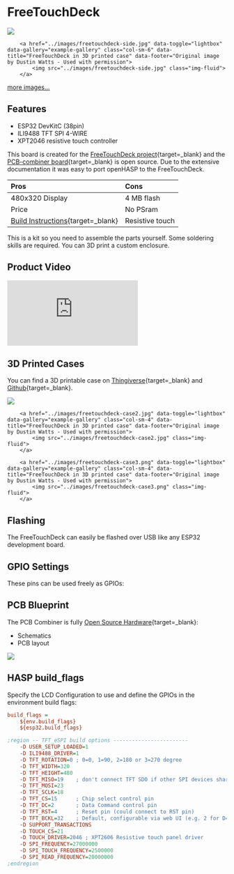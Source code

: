 # FreeTouchDeck

<div class="row justify-content-center">
        <a href="../images/freetouchdeck.jpg" data-toggle="lightbox" data-gallery="example-gallery" class="col-sm-6" data-title="FreeTouchDeck in 3D printed case" data-footer="Original image by Dustin Watts - Used with permission">
            <img src="../images/freetouchdeck.jpg" class="img-fluid">
        </a>

        <a href="../images/freetouchdeck-side.jpg" data-toggle="lightbox" data-gallery="example-gallery" class="col-sm-6" data-title="FreeTouchDeck in 3D printed case" data-footer="Original image by Dustin Watts - Used with permission">
            <img src="../images/freetouchdeck-side.jpg" class="img-fluid">
        </a>
</div>
<div>
        <a href="../images/freetouchdeck-bare.jpg" data-toggle="lightbox" data-gallery="example-gallery" rel="lightbox[work]" data-title="FreeTouchDeck PCB combiner with display" data-footer="Original image by Dustin Watts - Used with permission">more images...</a>
</div>

## Features

- ESP32 DevKitC (38pin)
- ILI9488 TFT SPI 4-WIRE
- XPT2046 resistive touch controller

This board is created for the [FreeTouchDeck project](https://github.com/DustinWatts/FreeTouchDeck){target=_blank}
and the [PCB-combiner board](https://www.pcbway.com/project/shareproject/ESP32_TFT_Combiner_V1.html){target=_blank} is open source. Due to the extensive documentation it was easy to port openHASP to the FreeTouchDeck.

| Pros               | Cons
|:-----              |:----
| 480x320 Display    | 4 MB flash
| Price              | No PSram
| [Build Instructions][1]{target=_blank} | Resistive touch

[1]: https://www.instructables.com/A-Bluetooth-ESP32-TFT-Touch-Macro-Keypad/

This is a kit so you need to assemble the parts yourself. Some soldering skills are required.
You can 3D print a custom enclosure.


## Product Video

<div class="embed-responsive embed-responsive-16by9" style="max-width:560px; margin:auto;">
    <iframe title="YouTube video player" src="https://www.youtube.com/embed/s2X4BQ9VmEU?rel=0&controls=1" class="embed-responsive-item" frameborder="0" allow="accelerometer; clipboard-write; encrypted-media; gyroscope; picture-in-picture" allowfullscreen>
    </iframe>
</div>

## 3D Printed Cases

You can find a 3D printable case on [Thingiverse](https://www.thingiverse.com/thing:4661069){target=_blank}
and [Github](https://github.com/DustinWatts/FreeTouchDeck/tree/master/case/ESP32_TFT_Combiner_Case){target=_blank}.

<div class="row justify-content-center">
        <a href="../images/freetouchdeck-case1.jpg" data-toggle="lightbox" data-gallery="example-gallery" class="col-sm-4" data-title="FreeTouchDeck in 3D printed case" data-footer="Original image by Dustin Watts - Used with permission">
            <img src="../images/freetouchdeck-case1.jpg" class="img-fluid">
        </a>

        <a href="../images/freetouchdeck-case2.jpg" data-toggle="lightbox" data-gallery="example-gallery" class="col-sm-4" data-title="FreeTouchDeck in 3D printed case" data-footer="Original image by Dustin Watts - Used with permission">
            <img src="../images/freetouchdeck-case2.jpg" class="img-fluid">
        </a>

        <a href="../images/freetouchdeck-case3.png" data-toggle="lightbox" data-gallery="example-gallery" class="col-sm-4" data-title="FreeTouchDeck in 3D printed case" data-footer="Original image by Dustin Watts - Used with permission">
            <img src="../images/freetouchdeck-case3.png" class="img-fluid">
        </a>
</div>

## Flashing

The FreeTouchDeck can easily be flashed over USB like any ESP32 development board.

## GPIO Settings

These pins can be used freely as GPIOs:

## PCB Blueprint

The PCB Combiner is fully [Open Source Hardware](https://github.com/DustinWatts/ESP32_TFT_Combiner){target=_blank}:

- Schematics
- PCB layout

<a href="../images/freetouchdeck-pcb.png" data-toggle="lightbox" data-gallery="example-gallery" class="col-sm-4" data-title="FreeTouchDeck PCB Combiner" data-footer="Original image by Dustin Watts - Used with permission">
    <img src="../images/freetouchdeck-pcb.png" class="img-fluid">
</a>

## HASP build_flags

Specify the LCD Configuration to use and define the GPIOs in the environment build flags:

```ini linenums="1"
build_flags =
    ${env.build_flags}
    ${esp32.build_flags}

;region -- TFT_eSPI build options ------------------------
    -D USER_SETUP_LOADED=1
    -D ILI9488_DRIVER=1
    -D TFT_ROTATION=0 ; 0=0, 1=90, 2=180 or 3=270 degree
    -D TFT_WIDTH=320
    -D TFT_HEIGHT=480
    -D TFT_MISO=19    ; don't connect TFT SDO if other SPI devices share MISO
    -D TFT_MOSI=23
    -D TFT_SCLK=18
    -D TFT_CS=15      ; Chip select control pin
    -D TFT_DC=2       ; Data Command control pin
    -D TFT_RST=4      ; Reset pin (could connect to RST pin)
    -D TFT_BCKL=32    ; Default, configurable via web UI (e.g. 2 for D4)
    -D SUPPORT_TRANSACTIONS
    -D TOUCH_CS=21
    -D TOUCH_DRIVER=2046 ; XPT2606 Resistive touch panel driver
    -D SPI_FREQUENCY=27000000
    -D SPI_TOUCH_FREQUENCY=2500000
    -D SPI_READ_FREQUENCY=20000000
;endregion
```
